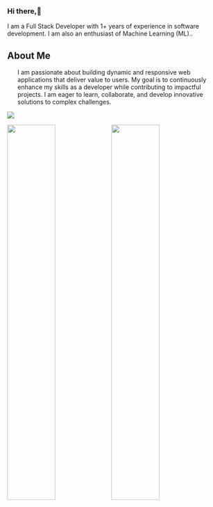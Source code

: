 ### Hi there,👋
<p>I am a Full Stack Developer with 1+ years of experience in software development. I am also an enthusiast of Machine Learning (ML)..</p>
<h2>About Me</h2>
<ul>
  I am passionate about building dynamic and responsive web applications that deliver value to users. My goal is to continuously enhance my skills as a developer while contributing to impactful projects. I am eager to learn, collaborate, and develop innovative solutions to complex challenges.
</ul>

<p align="left">
  <a href="https://skillicons.dev">
    <img src="https://skillicons.dev/icons?i=js,expressjs,nodejs,react,html,bootstrap,mongodb,php,laravel,mysql,sequelize,postgresql,git,docker,vercel," />
  </a>
</p>
<img align="left" width="47%" src="https://github-readme-stats.vercel.app/api?username=Muhammad-athar105&show_icons=true" />
<img align="left" width="47%" src="https://github-readme-stats.vercel.app/api/top-langs/?username=Muhammad-athar105&layout=compact" />


